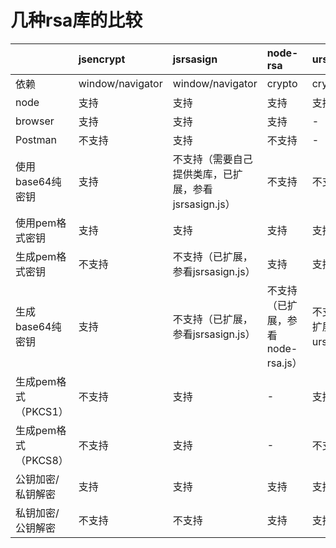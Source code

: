 # 几种rsa库的比较


|                    | jsencrypt        | jsrsasign                                     | node-rsa                       | ursa                      |
|:-------------------|:-----------------|:----------------------------------------------|:-------------------------------|:--------------------------|
| 依赖                | window/navigator | window/navigator                              | crypto                         | crypto/c++                |
| node               | 支持              | 支持                                           | 支持                           | 支持                       |
| browser            | 支持              | 支持                                           | 支持                           | -                         |
| Postman            | 不支持            | 支持                                           | 不支持                          | -                         |
| 使用base64纯密钥     | 支持              | 不支持（需要自己提供类库，已扩展，参看jsrsasign.js） | 不支持                          | 不支持                     |
| 使用pem格式密钥      | 支持              | 支持                                           | 支持                           | 支持                       |
| 生成pem格式密钥      | 不支持            | 不支持（已扩展，参看jsrsasign.js）                | 支持                           | 支持                       |
| 生成base64纯密钥     | 支持              | 不支持（已扩展，参看jsrsasign.js）                | 不支持（已扩展，参看node-rsa.js） | 不支持（已扩展，参看ursa.js） |
| 生成pem格式（PKCS1） | 不支持            | 支持                                           | -                              | 支持                       |
| 生成pem格式（PKCS8） | 不支持            | 支持                                           | -                              | 不支持                     |
| 公钥加密/私钥解密     | 支持              | 支持                                           | 支持                           | 支持                       |
| 私钥加密/公钥解密     | 不支持            | 不支持                                         | 支持                           | 支持                       |

